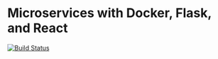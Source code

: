 # Microservices with Docker, Flask, and React

[![Build Status](https://travis-ci.org/zhlooking/docker-microservice-boilerplate.svg?branch=master)](https://travis-ci.org/zhlooking/docker-microservice-boilerplate)
